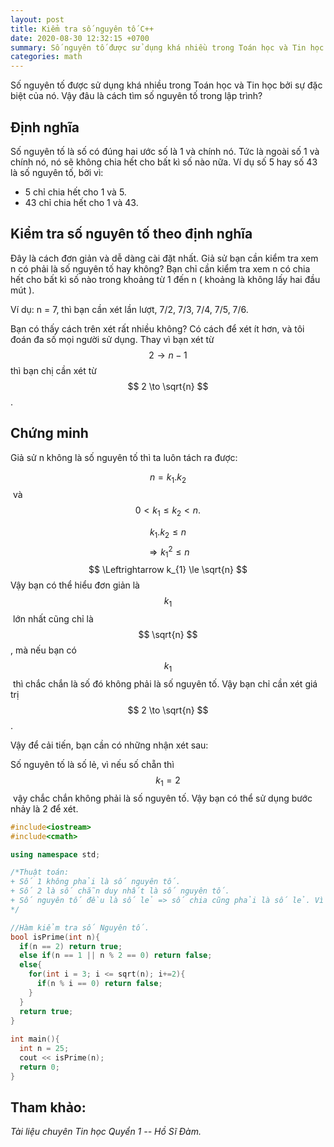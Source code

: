 ```yaml
---
layout: post
title: Kiểm tra số nguyên tố C++
date: 2020-08-30 12:32:15 +0700
summary: Số nguyên tố được sử dụng khá nhiều trong Toán học và Tin học bởi sự đặc biệt của nó. Vậy đâu là cách tìm số nguyên tố trong lập trình?
categories: math
---
```


Số nguyên tố được sử dụng khá nhiều trong Toán học và Tin học bởi sự đặc biệt của nó. Vậy đâu là cách tìm số nguyên tố trong lập trình?

## Định nghĩa

Số nguyên tố là số có đúng hai ước số là 1 và chính nó. Tức là ngoài số 1 và chính nó, nó sẽ không chia hết cho bất kì số nào nữa. Ví dụ số 5 hay số 43 là số nguyên tố, bởi vì:

- 5 chỉ chia hết cho 1 và 5.
- 43 chỉ chia hết cho 1 và 43.

## Kiểm tra số nguyên tố theo định nghĩa

Đây là cách đơn giản và dễ dàng cài đặt nhất. Giả sử bạn cần kiểm tra xem n có phải là số nguyên tố hay không? Bạn chỉ cần kiểm tra xem n có chia hết cho bất kì số nào trong khoảng từ 1 đến n ( khoảng là không lấy hai đầu mút ).

Ví dụ: n = 7, thì bạn cần xét lần lượt, 7/2, 7/3, 7/4, 7/5, 7/6.

Bạn có thấy cách trên xét rất nhiều không? Có cách để xét ít hơn, và tôi đoán đa số mọi người sử dụng. Thay vì bạn xét từ $$ 2 \to n -1  $$ thì bạn chị cần xét từ $$ 2 \to \sqrt{n} $$.

## Chứng minh

Giả sử n không là số nguyên tố thì ta luôn tách ra được:

$$ n = k_{1} . k_{2} $$ và $$ 0 < k_{1} \le k_{2} < n. $$

$$ k_{1}.k_{2} \le n $$
$$ \Rightarrow k_{1}^{2} \le n $$
$$ \Leftrightarrow k_{1} \le \sqrt{n} $$
Vậy bạn có thể hiểu đơn giản là $$ k_{1} $$​ lớn nhất cũng chỉ là $$ \sqrt{n} $$ , mà nếu bạn có $$ k_{1}​ $$ thì chắc chắn là số đó không phải là số nguyên tố. Vậy bạn chỉ cần xét giá trị $$ 2 \to \sqrt{n} $$​.

Vậy để cải tiến, bạn cần có những nhận xét sau:

Số nguyên tố là số lẻ, vì nếu số chẵn thì $$ k_{1} = 2 $$ vậy chắc chắn không phải là số nguyên tố. Vậy bạn có thể sử dụng bước nhảy là 2 để xét.

```cpp
#include<iostream>
#include<cmath>

using namespace std;

/*Thuật toán:
+ Số 1 không phải là số nguyên tố.
+ Số 2 là số chẵn duy nhất là số nguyên tố.
+ Số nguyên tố đều là số lẻ => số chia cũng phải là số lẻ. Vì số lẻ không thể chia hết cho số chẵn được.
*/

//Hàm kiểm tra số Nguyên tố.
bool isPrime(int n){
  if(n == 2) return true;
  else if(n == 1 || n % 2 == 0) return false;
  else{
    for(int i = 3; i <= sqrt(n); i+=2){
      if(n % i == 0) return false;
    }
  }
  return true;
}
 
int main(){
  int n = 25;
  cout << isPrime(n);
  return 0;
}
```
## Tham khảo:
*Tài liệu chuyên Tin học Quyển 1 -- Hồ Sĩ Đàm.*

